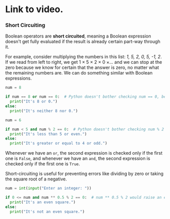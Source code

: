 # Link to video.

### Short Circuiting

Boolean operators are **short circuited**, meaning a Boolean expression doesn't get fully evaluated if the result is already certain part-way through it.

For example, consider multiplying the numbers in this list: *1, 5, 2, 0, 5, -1, 2*. If we read from left to right, we get 1 × 5 × 2 × 0 ×... and we can stop at the zero because we know for certain that the answer is zero, no matter what the remaining numbers are. We can do something similar with Boolean expressions.

```python
num = 8

if num == 8 or num == 0:  # Python doesn't bother checking num == 0, because the expression is going to be True no matter what
  print("It's 8 or 0.")
else:
  print("It's neither 8 nor 0.")
```

```python
num = 6

if num < 5 and num % 2 == 0:  # Python doesn't bother checking num % 2 == 0, because the expression is going to be False no matter what
  print("It's less than 5 or even.")
else:
  print("It's greater or equal to 4 or odd.")
```

Whenever we have an `or`, the second expression is checked only if the first one is `False`, and whenever we have an `and`, the second expression is checked only if the first one is `True`.

Short-circuiting is useful for preventing errors like dividing by zero or taking the square root of a negative.

```python
num = int(input("Enter an integer: "))

if 0 <= num and num ** 0.5 % 2 == 0:  # num ** 0.5 % 2 would raise an error if num is negative, but we can prevent that using short circuiting
  print("It's an even square.")
else: 
  print("It's not an even square.")
```
